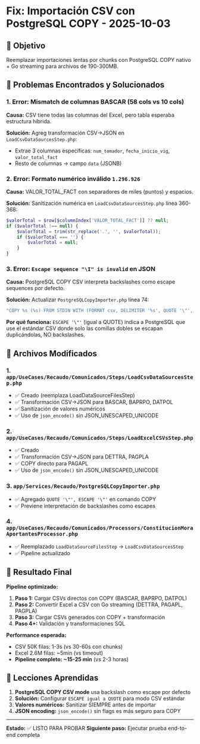 # Fix: Importación CSV con PostgreSQL COPY - 2025-10-03

## 🎯 Objetivo
Reemplazar importaciones lentas por chunks con PostgreSQL COPY nativo + Go streaming para archivos de 190-300MB.

## 🐛 Problemas Encontrados y Solucionados

### 1. Error: Mismatch de columnas BASCAR (58 cols vs 10 cols)
**Causa:** CSV tiene todas las columnas del Excel, pero tabla esperaba estructura híbrida.

**Solución:** Agreg transformación CSV→JSON en `LoadCsvDataSourcesStep.php`:
- Extrae 3 columnas específicas: `num_tomador`, `fecha_inicio_vig`, `valor_total_fact`
- Resto de columnas → campo `data` (JSONB)

### 2. Error: Formato numérico inválido ` 1.296.926 `
**Causa:** VALOR_TOTAL_FACT con separadores de miles (puntos) y espacios.

**Solución:**  Sanitización numérica en `LoadCsvDataSourcesStep.php` línea 360-368:
```php
$valorTotal = $row[$columnIndex['VALOR_TOTAL_FACT']] ?? null;
if ($valorTotal !== null) {
    $valorTotal = trim(str_replace('.', '', $valorTotal));
    if ($valorTotal === '') {
        $valorTotal = null;
    }
}
```

### 3. Error: `Escape sequence "\I" is invalid` en JSON
**Causa:** PostgreSQL COPY CSV interpreta backslashes como escape sequences por defecto.

**Solución:** Actualizar `PostgreSQLCopyImporter.php` línea 74:
```php
"COPY %s (%s) FROM STDIN WITH (FORMAT csv, DELIMITER '%s', QUOTE '\"', ESCAPE '\"', %s, NULL '')"
```

**Por qué funciona:** `ESCAPE '\"'` (igual a QUOTE) indica a PostgreSQL que use el estándar CSV donde solo las comillas dobles se escapan duplicándolas, NO backslashes.

## 📝 Archivos Modificados

### 1. `app/UseCases/Recaudo/Comunicados/Steps/LoadCsvDataSourcesStep.php`
- ✅ Creado (reemplaza LoadDataSourceFilesStep)
- ✅ Transformación CSV→JSON para BASCAR, BAPRPO, DATPOL
- ✅ Sanitización de valores numéricos
- ✅ Uso de `json_encode()` sin JSON_UNESCAPED_UNICODE

### 2. `app/UseCases/Recaudo/Comunicados/Steps/LoadExcelCSVsStep.php`
- ✅ Creado
- ✅ Transformación CSV→JSON para DETTRA, PAGPLA
- ✅ COPY directo para PAGAPL
- ✅ Uso de `json_encode()` sin JSON_UNESCAPED_UNICODE

### 3. `app/Services/Recaudo/PostgreSQLCopyImporter.php`
- ✅ Agregado `QUOTE '\"', ESCAPE '\"'` en comando COPY
- ✅ Previene interpretación de backslashes como escapes

### 4. `app/UseCases/Recaudo/Comunicados/Processors/ConstitucionMoraAportantesProcessor.php`
- ✅ Reemplazado `LoadDataSourceFilesStep` → `LoadCsvDataSourcesStep`
- ✅ Pipeline actualizado

## 🎊 Resultado Final

**Pipeline optimizado:**
1. **Paso 1:** Cargar CSVs directos con COPY (BASCAR, BAPRPO, DATPOL)
2. **Paso 2:** Convertir Excel a CSV con Go streaming (DETTRA, PAGAPL, PAGPLA)
3. **Paso 3:** Cargar CSVs generados con COPY + transformación
4. **Paso 4+:** Validación y transformaciones SQL

**Performance esperada:**
- CSV 50K filas: 1-3s (vs 30-60s con chunks)
- Excel 2.6M filas: ~5min (vs timeout)
- **Pipeline completo: ~15-25 min** (vs 2-3 horas)

## 🔑 Lecciones Aprendidas

1. **PostgreSQL COPY CSV mode** usa backslash como escape por defecto
2. **Solución:** Configurar `ESCAPE igual a QUOTE` para modo CSV estándar
3. **Valores numéricos:** Sanitizar SIEMPRE antes de importar
4. **JSON encoding:** `json_encode()` sin flags es más seguro para COPY

---

**Estado:** ✅ LISTO PARA PROBAR
**Siguiente paso:** Ejecutar prueba end-to-end completa

